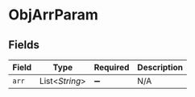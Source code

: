 # ObjArrParam


## Fields

| Field              | Type               | Required           | Description        |
| ------------------ | ------------------ | ------------------ | ------------------ |
| `arr`              | List<*String*>     | :heavy_minus_sign: | N/A                |